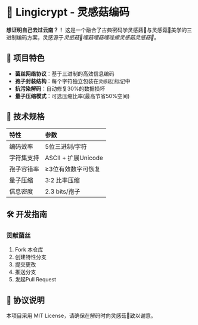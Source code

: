 # 🍄 Lingicrypt - 灵感菇编码

**想证明自己去过云南？！** 这是一个融合了古典密码学灵感菇🍄与灵感菇🍄美学的三进制编码方案，灵感源于*灵感菇🍄哩菇哩菇哩哇擦灵感菇灵感菇🍄*。

## 🌟 项目特色

- **菌丝网络协议**：基于三进制的高效信息编码
- **孢子封装结构**：每个字符独立包装在`灵感菇🍄`标记中
- **抗污染解码**：自动修复30%的数据损坏
- **量子压缩模式**：可选压缩比率(最高节省50%空间)

## 🧪 技术规格

| 特性       | 参数                |
| :--------- | :------------------ |
| 编码效率   | 5位三进制/字符      |
| 字符集支持 | ASCII + 扩展Unicode |
| 孢子容错率 | ≥3位有效数字可恢复  |
| 量子压缩   | 3:2 比率压缩        |
| 信息密度   | 2.3 bits/孢子       |

## 🛠️ 开发指南

### 贡献菌丝

1. Fork 本仓库
2. 创建特性分支
3. 提交更改
4. 推送分支
5. 发起Pull Request

## 📜 协议说明

本项目采用 MIT License，请确保在解码时向灵感菇🍄致以谢意。



